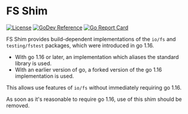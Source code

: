 # FS Shim
[![License](https://img.shields.io/badge/license-mit-blue.svg?style=for-the-badge)](https://raw.githubusercontent.com/abursavich/fs-shim/main/LICENSE)
[![GoDev Reference](https://img.shields.io/static/v1?logo=go&logoColor=white&color=00ADD8&label=dev&message=reference&style=for-the-badge)](https://pkg.go.dev/bursavich.dev/fs-shim)
[![Go Report Card](https://goreportcard.com/badge/bursavich.dev/fs-shim?style=for-the-badge)](https://goreportcard.com/report/bursavich.dev/fs-shim)

FS Shim provides build-dependent implementations of the `io/fs` and `testing/fstest` packages, which were introduced in go 1.16.

- With go 1.16 or later, an implementation which aliases the standard library is used.
- With an earlier version of go, a forked version of the go 1.16 implementation is used.

This allows use features of `io/fs` without immediately requiring go 1.16.

As soon as it's reasonable to require go 1.16, use of this shim should be removed.
